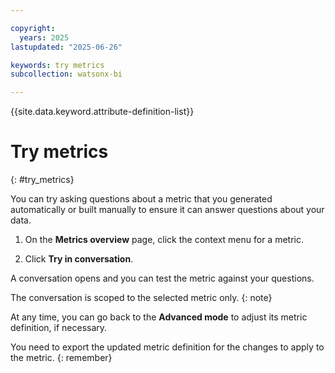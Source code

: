 ```yaml
---

copyright:
  years: 2025
lastupdated: "2025-06-26"

keywords: try metrics
subcollection: watsonx-bi

---
```


{{site.data.keyword.attribute-definition-list}}


# Try metrics 
{: #try_metrics}

You can try asking questions about a metric that you generated automatically or built manually to ensure it can answer questions about your data. 

1. On the **Metrics overview** page, click the context menu for a metric. 

2. Click **Try in conversation**. 

A conversation opens and you can test the metric against your questions. 

The conversation is scoped to the selected metric only. 
{: note}

At any time, you can go back to the **Advanced mode** to adjust its metric definition, if necessary. 

You need to export the updated metric definition for the changes to apply to the metric. 
{: remember}
